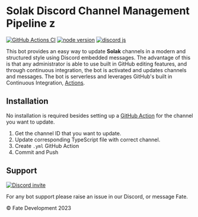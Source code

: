 # Solak Discord Channel Management Pipeline z

[![GitHub Actions CI](https://github.com/microsoft/TypeScript/workflows/CI/badge.svg)](https://github.com/solly-discord/discord/actions)
[![node version](https://img.shields.io/badge/node-v16.14.2-green)](https://nodejs.org/en/download/current/)
[![discord js](https://img.shields.io/badge/discord.js-v14.5.0-blue)](https://discord.js.org/#/)

This bot provides an easy way to update **Solak** channels in a modern and structured style using Discord embedded messages. The advantage of this is that any administrator is able to use built in GitHub editing features, and through continuous integration, the bot is activated and updates channels and messages. The bot is serverless and leverages GitHub's built in Continuous Integration, [Actions](https://github.com/features/actions).

## Installation

No installation is required besides setting up a [GitHub Action](https://github.com/features/actions) for the channel you want to update.

1. Get the channel ID that you want to update.
2. Update corresponding TypeScript file with correct channel.
3. Create `.yml` GitHub Action
4. Commit and Push

## Support

<a href="https://discord.gg/solak"><img src="https://discordapp.com/api/guilds/429001600523042818/widget.png?style=banner2" alt="Discord invite"></a>

For any bot support please raise an issue in our Discord, or message Fate.

© Fate Development 2023
